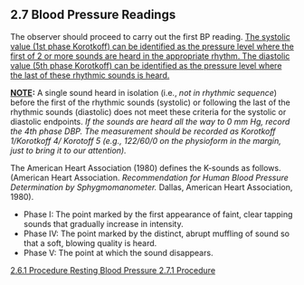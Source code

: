 ## 2.7 Blood Pressure Readings

The observer should proceed to carry out the first BP reading. <u>The systolic value (1st phase Korotkoff) can be identified as the pressure level where the first of 2 or more sounds are heard in the appropriate rhythm. The diastolic value (5th phase Korotkoff) can be identified as the pressure level where the last of these rhythmic sounds is heard.</u>

**<u>NOTE</u>:** A single sound heard in isolation (i.e., _not in rhythmic sequence_) before the first of the rhythmic sounds (systolic) or following the last of the rhythmic sounds (diastolic) does not meet these criteria for the systolic or diastolic endpoints. _If the sounds are heard all the way to 0 mm Hg, record the 4th phase DBP. The measurement should be recorded as Korotkoff 1/Korotkoff 4/ Korotoff 5 (e.g., 122/60/0 on the physioform in the margin, just to bring it to our attention)._

The American Heart Association (1980) defines the K-sounds as follows. (American Heart Association. _Recommendation for Human Blood Pressure Determination by Sphygmomanometer._ Dallas, American Heart Association, 1980).

* Phase I: The point marked by the first appearance of faint, clear tapping sounds that gradually increase in intensity.
* Phase IV: The point marked by the distinct, abrupt muffling of sound so that a soft, blowing quality is heard.
* Phase V: The point at which the sound disappears.


<div class="center">
<div class="btn-group">
  <a href=":pages_path:/manuals/resting-blood-pressure/2-06-01-procedure.md" class="btn btn-default">
    <span class="glyphicon glyphicon-chevron-left"></span>
    2.6.1 Procedure
  </a>

  <a href=":pages_path:/manuals/resting-blood-pressure" class="btn btn-default">
    <span class="glyphicon glyphicon-chevron-up"></span>
    Resting Blood Pressure
  </a>

  <a href=":pages_path:/manuals/resting-blood-pressure/2-07-01-procedure.md" class="btn btn-success">
    2.7.1 Procedure
    <span class="glyphicon glyphicon-chevron-right"></span>
  </a>
</div>
</div>
